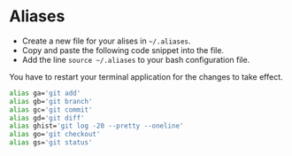 # Aliases

- Create a new file for your alises in `~/.aliases`.
- Copy and paste the following code snippet into the file.
- Add the line `source ~/.aliases` to your bash configuration file.

You have to restart your terminal application for the changes to take effect.

```bash
alias ga='git add'
alias gb='git branch'
alias gc='git commit'
alias gd='git diff'
alias ghist='git log -20 --pretty --oneline'
alias go='git checkout'
alias gs='git status'
```
